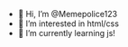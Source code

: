 - 👋 Hi, I’m @Memepolice123
- 👀 I’m interested in html/css
- 🌱 I’m currently learning js!

<!---
Memepolice123/Memepolice123 is a ✨ special ✨ repository because its `README.md` (this file) appears on your GitHub profile.
You can click the Preview link to take a look at your changes.
--->
